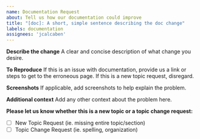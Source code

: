 ```yaml
---
name: Documentation Request
about: Tell us how our documentation could improve
title: "[doc]: A short, simple sentence describing the doc change"
labels: documentation
assignees: 'jcalcaben'
---
```


<!--
Thank you for taking the time to report this issue!
GitHub Issues should only be created for problems/topics related to this project's codebase.

Before submitting this issue, please make sure you are complying with our Code of Conduct:
https://github.com/magento-research/pwa-studio/blob/develop/.github/CODE_OF_CONDUCT.md

Issues that do not comply with our Code of Conduct or do not contain enough information may be closed at the maintainers' discretion.

Feel free to remove this section before creating this issue.
-->

**Describe the change**
A clear and concise description of what change you desire.

**To Reproduce**
If this is an issue with documentation, provide us a link or steps to get to the
erroneous page. If this is a new topic request, disregard.

**Screenshots**
If applicable, add screenshots to help explain the problem.

**Additional context**
Add any other context about the problem here.

<!-- Complete the following sections to help us apply appropriate labels! -->
**Please let us know whether this is a new topic or a topic change request:**
 - [ ] New Topic Request (ie. missing entire topic/section)
 - [ ] Topic Change Request (ie. spelling, organization)
